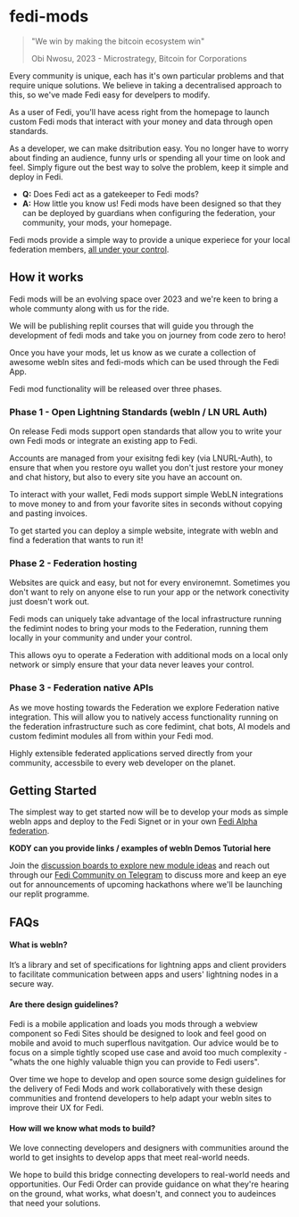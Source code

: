# fedi-mods

> "We win by making the bitcoin ecosystem win"
> 
> Obi Nwosu, 2023 - Microstrategy, Bitcoin for Corporations

Every community is unique, each has it's own particular problems and that require unique solutions. We believe in taking a decentralised approach to this, so we've made Fedi easy for develpers to modify.

As a user of Fedi, you'll have acess right from the homepage to launch custom Fedi mods that interact with your money and data through open standards.

As a developer, we can make dsitribution easy. You no longer have to worry about finding an audience, funny urls or spending all your time on look and feel. Simply figure out the best way to solve the problem, keep it simple and deploy in Fedi.

- **Q:** Does Fedi act as a gatekeeper to Fedi mods?
- **A:** How little you know us! Fedi mods have been designed so that they can be deployed by guardians when configuring the federation, your community, your mods, your homepage.

Fedi mods provide a simple way to provide a unique experiece for your local federation members, [all under your control](https://www.fedi.xyz/blog/we-can-build-our-own-future-fedi-gives-us-the-tools). 

## How it works

Fedi mods will be an evolving space over 2023 and we're keen to bring a whole communty along with us for the ride.

We will be publishing replit courses that will guide you through the development of fedi mods and take you on journey from code zero to hero!

Once you have your mods, let us know as we curate a collection of awesome webln sites and fedi-mods which can be used through the Fedi App. 

Fedi mod functionality will be released over three phases.

### Phase 1 - Open Lightning Standards (webln / LN URL Auth)

On release Fedi mods support open standards that allow you to write your own Fedi mods or integrate an existing app to Fedi. 

Accounts are managed from your exisitng fedi key (via LNURL-Auth), to ensure that when you restore oyu wallet you don't just restore your money and chat history, but also to every site you have an account on. 

To interact with your wallet, Fedi mods support simple WebLN integrations to move money to and from your favorite sites in seconds without copying and pasting invoices.

To get started you can deploy a simple website, integrate with webln and find a federation that wants to run it! 

### Phase 2 - Federation hosting

Websites are quick and easy, but not for every environemnt. Sometimes you don't want to rely on anyone else to run your app or the network conectivity just doesn't work out. 

Fedi mods can uniquely take advantage of the local infrastructure running the fedimint nodes to bring your mods to the Federation, running them locally in your community and under your control.

This allows oyu to operate a Federation with additional mods on a local only network or simply ensure that your data never leaves your control.  

### Phase 3 - Federation native APIs

As we move hosting towards the Federation we explore Federation native integration. This will allow you to natively access functionality running on the federation infrastructure such as core fedimint, chat bots, AI models and custom fedimint modules all from within your Fedi mod. 

Highly extensible federated applications served directly from your community, accessbile to every web developer on the planet. 

## Getting Started

The simplest way to get started now will be to develop your mods as simple webln apps and deploy to the Fedi Signet or in your own [Fedi Alpha federation](https://github.com/fedibtc/fedi-alpha). 

************KODY can you provide links / examples of webln Demos Tutorial here************

Join the [discussion boards to explore new module ideas](https://github.com/fedibtc/fedi-mods/discussions) and reach out through our [Fedi Community on Telegram](https://t.me/fedibtc) to discuss more and keep an eye out for announcements of upcoming hackathons where we'll be launching our replit programme.

## FAQs

#### What is webln?

It’s a library and set of specifications for lightning apps and client providers to facilitate communication between apps and users' lightning nodes in a secure way.

#### Are there design guidelines?

Fedi is a mobile application and loads you mods through a webview component so Fedi Sites should be designed to look and feel good on mobile and avoid to much superflous navitgation. Our advice would be to focus on a simple tightly scoped use case and avoid too much complexity - "whats the one highly valuable thign you can provide to Fedi users".

Over time we hope to develop and open source some design guidelines for the delivery of Fedi Mods and work collaboratively with these design communities and frontend developers to help adapt your webln sites to improve their UX for Fedi. 

#### How will we know what mods to build? 

We love connecting developers and designers with communities around the world to get insights to develop apps that meet real-world needs. 

We hope to build this bridge connecting developers to real-world needs and opportunities. Our Fedi Order can provide guidance on what they're hearing on the ground, what works, what doesn't, and connect you to audeinces that need your solutions.




